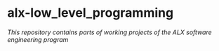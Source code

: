# alx-low_level_programming
_This repository contains parts of working projects of the ALX software engineering program_
